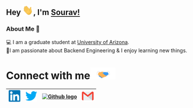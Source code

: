 

## Hey <img src="https://github.com/ManglaSourav/manglasourav/blob/master/Assets/Hi.gif" width="29px">, I'm [Sourav!](https://manglasourav.github.io)  

### About Me 🚀
<!-- 💻  I am working at [zfunds](https://www.linkedin.com/company/zfunds/)(Mutual Fund Firm) as a Software Engineer using tech stack ReactJs, NodeJs and AWS. </br> --> 
💻  I am a graduate student at [University of Arizona](https://www.arizona.edu/).  
👨‍ I am passionate about Backend Engineering & I enjoy learning new things. </br>


<!-- ![Sourav's github stats](https://github-readme-stats.vercel.app/api?username=manglasourav&show_icons=true&hide_border=true) -->
<!-- <br /> -->


# Connect with me<img src="https://github.com/ManglaSourav/manglasourav/blob/master/Assets/Handshake.gif" height="32px">

|[<img src="https://github.com/ManglaSourav/manglasourav/blob/master/Assets/Linkedin.svg" alt="Linkedin Logo" width="32">](https://www.linkedin.com/in/souravmangla)|[<img src="https://github.com/manglasourav/manglasourav/blob/master/Assets/Twitter.svg" alt="Twitter Logo" width="32">](https://twitter.com/ManglaSourav) | [<img src="https://cdn.svgporn.com/logos/github-icon.svg" alt="Github logo" width="34">](https://github.com/manglasourav) |[<img src="https://github.com/manglasourav/manglasourav/blob/master/Assets/Gmail.svg" alt="Gmail logo" height="32">](mailto:mangla.sourav96@gmail.com)
|:---:|:---:|:---:|:---:|


<!-- <br>
<br> -->

<!-- ![visitors](https://visitor-badge.laobi.icu/badge?page_id=manglasourav) -->
